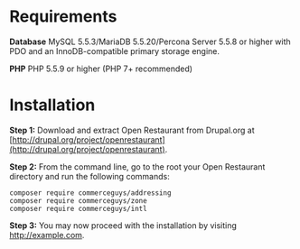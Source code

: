 # Requirements

**Database**
MySQL 5.5.3/MariaDB 5.5.20/Percona Server 5.5.8 or higher with PDO and an InnoDB-compatible primary storage engine.

**PHP**
PHP 5.5.9 or higher (PHP 7+ recommended)

# Installation

**Step 1:** Download and extract Open Restaurant from Drupal.org at [http://drupal.org/project/openrestaurant](http://drupal.org/project/openrestaurant).

**Step 2:** From the command line, go to the root your Open Restaurant directory and run the following commands:

```
composer require commerceguys/addressing
composer require commerceguys/zone
composer require commerceguys/intl
```

**Step 3:** You may now proceed with the installation by visiting http://example.com.
